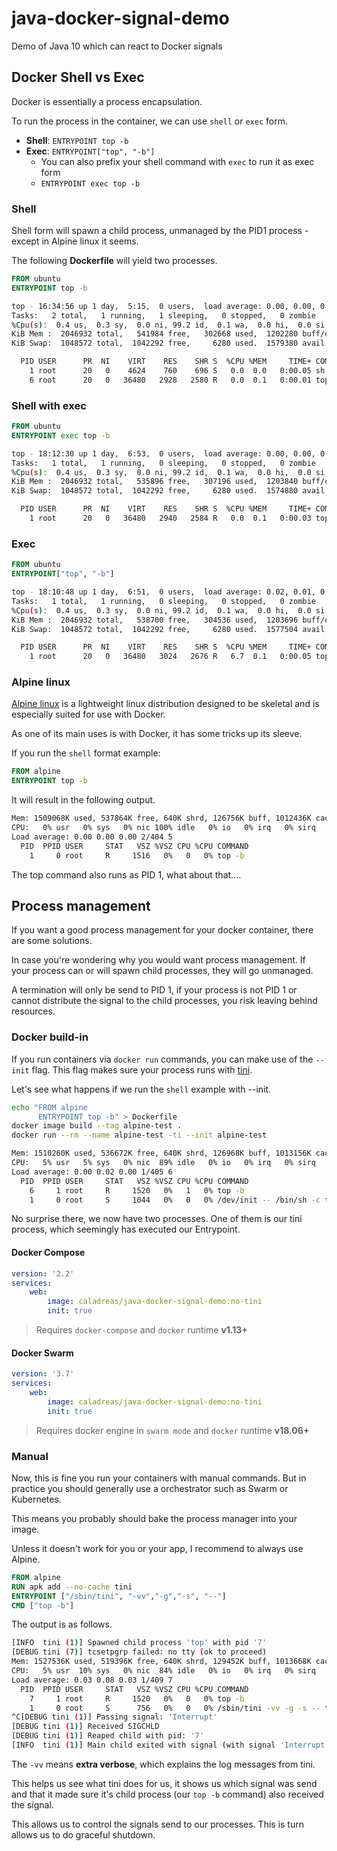 # java-docker-signal-demo

Demo of Java 10 which can react to Docker signals

## Docker Shell vs Exec

Docker is essentially a process encapsulation.

To run the process in the container, we can use `shell` or `exec` form.

* **Shell**: `ENTRYPOINT top -b` 
* **Exec**: `ENTRYPOINT["top", "-b"]`
    * You can also prefix your shell command with `exec` to run it as exec form
    * `ENTRYPOINT exec top -b`

### Shell

Shell form will spawn a child process, unmanaged by the PID1 process - except in Alpine linux it seems.

The following **Dockerfile** will yield two processes.

```dockerfile
FROM ubuntu
ENTRYPOINT top -b
```

```bash
top - 16:34:56 up 1 day,  5:15,  0 users,  load average: 0.00, 0.00, 0.00
Tasks:   2 total,   1 running,   1 sleeping,   0 stopped,   0 zombie
%Cpu(s):  0.4 us,  0.3 sy,  0.0 ni, 99.2 id,  0.1 wa,  0.0 hi,  0.0 si,  0.0 st
KiB Mem :  2046932 total,   541984 free,   302668 used,  1202280 buff/cache
KiB Swap:  1048572 total,  1042292 free,     6280 used.  1579380 avail Mem

  PID USER      PR  NI    VIRT    RES    SHR S  %CPU %MEM     TIME+ COMMAND
    1 root      20   0    4624    760    696 S   0.0  0.0   0:00.05 sh
    6 root      20   0   36480   2928   2580 R   0.0  0.1   0:00.01 top
```

### Shell with exec

```dockerfile
FROM ubuntu
ENTRYPOINT exec top -b
```

```bash
top - 18:12:30 up 1 day,  6:53,  0 users,  load average: 0.00, 0.00, 0.00
Tasks:   1 total,   1 running,   0 sleeping,   0 stopped,   0 zombie
%Cpu(s):  0.4 us,  0.3 sy,  0.0 ni, 99.2 id,  0.1 wa,  0.0 hi,  0.0 si,  0.0 st
KiB Mem :  2046932 total,   535896 free,   307196 used,  1203840 buff/cache
KiB Swap:  1048572 total,  1042292 free,     6280 used.  1574880 avail Mem

  PID USER      PR  NI    VIRT    RES    SHR S  %CPU %MEM     TIME+ COMMAND
    1 root      20   0   36480   2940   2584 R   0.0  0.1   0:00.03 top
```

### Exec

```dockerfile
FROM ubuntu
ENTRYPOINT["top", "-b"]
```

```bash
top - 18:10:48 up 1 day,  6:51,  0 users,  load average: 0.02, 0.01, 0.00
Tasks:   1 total,   1 running,   0 sleeping,   0 stopped,   0 zombie
%Cpu(s):  0.4 us,  0.3 sy,  0.0 ni, 99.2 id,  0.1 wa,  0.0 hi,  0.0 si,  0.0 st
KiB Mem :  2046932 total,   538700 free,   304536 used,  1203696 buff/cache
KiB Swap:  1048572 total,  1042292 free,     6280 used.  1577504 avail Mem

  PID USER      PR  NI    VIRT    RES    SHR S  %CPU %MEM     TIME+ COMMAND
    1 root      20   0   36480   3024   2676 R   6.7  0.1   0:00.05 top
```

### Alpine linux

[Alpine linux](https://alpinelinux.org/about/) is a lightweight linux distribution designed to be skeletal and is especially suited for use with Docker.

As one of its main uses is with Docker, it has some tricks up its sleeve.

If you run the `shell` format example:

```dockerfile
FROM alpine
ENTRYPOINT top -b
```

It will result in the following output.

```bash
Mem: 1509068K used, 537864K free, 640K shrd, 126756K buff, 1012436K cached
CPU:   0% usr   0% sys   0% nic 100% idle   0% io   0% irq   0% sirq
Load average: 0.00 0.00 0.00 2/404 5
  PID  PPID USER     STAT   VSZ %VSZ CPU %CPU COMMAND
    1     0 root     R     1516   0%   0   0% top -b
```

The top command also runs as PID 1, what about that....

## Process management

If you want a good process management for your docker container, there are some solutions.

In case you're wondering why you would want process management.
If your process can or will spawn child processes, they will go unmanaged.

A termination will only be send to PID 1, if your process is not PID 1 or cannot distribute the signal to the child processes, you risk leaving behind resources.

### Docker build-in

If you run containers via `docker run` commands, you can make use of the `--init` flag.
This flag makes sure your process runs with [tini](https://github.com/krallin/tini).

Let's see what happens if we run the `shell` example with --init.

```bash
echo "FROM alpine
      ENTRYPOINT top -b" > Dockerfile
docker image build --tag alpine-test .
docker run --rm --name alpine-test -ti --init alpine-test      
```

```bash
Mem: 1510260K used, 536672K free, 640K shrd, 126968K buff, 1013156K cached
CPU:   5% usr   5% sys   0% nic  89% idle   0% io   0% irq   0% sirq
Load average: 0.00 0.02 0.00 1/405 6
  PID  PPID USER     STAT   VSZ %VSZ CPU %CPU COMMAND
    6     1 root     R     1520   0%   1   0% top -b
    1     0 root     S     1044   0%   0   0% /dev/init -- /bin/sh -c top -b
```

No surprise there, we now have two processes. One of them is our tini process, which seemingly has executed our Entrypoint.

#### Docker Compose

```yaml
version: '2.2'
services:
    web:
        image: caladreas/java-docker-signal-demo:no-tini
        init: true
```

> Requires `docker-compose` and `docker` runtime **v1.13+**

#### Docker Swarm

```yaml
version: '3.7'
services:
    web:
        image: caladreas/java-docker-signal-demo:no-tini
        init: true
```

> Requires docker engine in `swarm mode` and `docker` runtime **v18.06+**

### Manual

Now, this is fine you run your containers with manual commands. But in practice you should generally use a orchestrator such as Swarm or Kubernetes.

This means you probably should bake the process manager into your image.

Unless it doesn't work for you or your app, I recommend to always use Alpine.

```dockerfile
FROM alpine
RUN apk add --no-cache tini
ENTRYPOINT ["/sbin/tini", "-vv","-g","-s", "--"]
CMD ["top -b"]
```

The output is as follows.

```bash
[INFO  tini (1)] Spawned child process 'top' with pid '7'
[DEBUG tini (7)] tcsetpgrp failed: no tty (ok to proceed)
Mem: 1527536K used, 519396K free, 640K shrd, 129452K buff, 1013668K cached
CPU:   5% usr  10% sys   0% nic  84% idle   0% io   0% irq   0% sirq
Load average: 0.03 0.08 0.03 1/409 7
  PID  PPID USER     STAT   VSZ %VSZ CPU %CPU COMMAND
    7     1 root     R     1520   0%   0   0% top -b
    1     0 root     S      756   0%   0   0% /sbin/tini -vv -g -s -- top -b
^C[DEBUG tini (1)] Passing signal: 'Interrupt'
[DEBUG tini (1)] Received SIGCHLD
[DEBUG tini (1)] Reaped child with pid: '7'
[INFO  tini (1)] Main child exited with signal (with signal 'Interrupt')
```
The `-vv` means **extra verbose**, which explains the log messages from tini.

This helps us see what tini does for us, it shows us which signal was send and that it made sure it's child process (our `top -b` command) also received the signal.

This allows us to control the signals send to our processes. This is turn allows us to do graceful shutdown.
